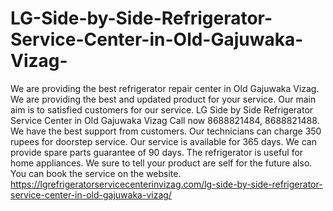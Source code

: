 # LG-Side-by-Side-Refrigerator-Service-Center-in-Old-Gajuwaka-Vizag-
We are providing the best refrigerator repair center in Old Gajuwaka Vizag. We are providing the best and updated product for your service. Our main aim is to satisfied customers for our service. LG Side by Side Refrigerator Service Center in Old Gajuwaka Vizag  Call now 8688821484, 8688821488. We have the best support from customers. Our technicians can charge 350 rupees for doorstep service. Our service is available for 365 days. We can provide spare parts guarantee of 90 days. The refrigerator is useful for home appliances. We sure to tell your product are self for the future also. You can book the service on the website.  https://lgrefrigeratorservicecenterinvizag.com/lg-side-by-side-refrigerator-service-center-in-old-gajuwaka-vizag/
